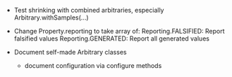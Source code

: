 - Test shrinking with combined arbitraries, especially Arbitrary.withSamples(...)

- Change Property.reporting to take array of:
    Reporting.FALSIFIED: Report falsified values
    Reporting.GENERATED: Report all generated values

- Document self-made Arbitrary classes
  - document configuration via configure methods
